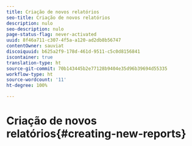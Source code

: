 ```yaml
---
title: Criação de novos relatórios
seo-title: Criação de novos relatórios
description: nulo
seo-description: nulo
page-status-flag: never-activated
uuid: 8f46a711-c307-4f5a-a120-ad2db8b56747
contentOwner: sauviat
discoiquuid: b625a2f9-178d-461d-9511-c5c0d8156841
iscontainer: true
translation-type: ht
source-git-commit: 70b143445b2e77128b9404e35d96b39694d55335
workflow-type: ht
source-wordcount: '11'
ht-degree: 100%

---
```



# Criação de novos relatórios{#creating-new-reports}

